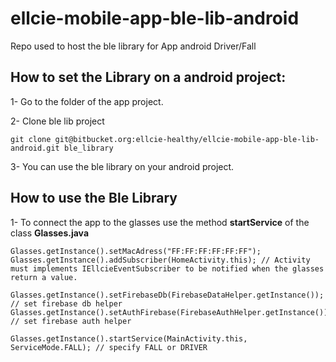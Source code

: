 # ellcie-mobile-app-ble-lib-android

Repo used to host the ble library for App android Driver/Fall

## How to set the Library on a android project:

1- Go to the folder of the app project.

2- Clone ble lib project 
~~~~
git clone git@bitbucket.org:ellcie-healthy/ellcie-mobile-app-ble-lib-android.git ble_library
~~~~

3- You can use the ble library on your android project.

## How to use the Ble Library

1- To connect the app to the glasses use the method __startService__ of the class __Glasses.java__

~~~~
Glasses.getInstance().setMacAdress("FF:FF:FF:FF:FF:FF");
Glasses.getInstance().addSubscriber(HomeActivity.this); // Activity must implements IEllcieEventSubscriber to be notified when the glasses return a value.

Glasses.getInstance().setFirebaseDb(FirebaseDataHelper.getInstance()); // set firebase db helper
Glasses.getInstance().setAuthFirebase(FirebaseAuthHelper.getInstance()); // set firebase auth helper

Glasses.getInstance().startService(MainActivity.this, ServiceMode.FALL); // specify FALL or DRIVER
~~~~